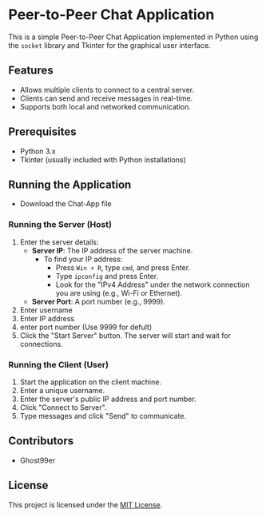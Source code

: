 # Peer-to-Peer Chat Application

This is a simple Peer-to-Peer Chat Application implemented in Python using the `socket` library and Tkinter for the graphical user interface.

## Features

- Allows multiple clients to connect to a central server.
- Clients can send and receive messages in real-time.
- Supports both local and networked communication.

## Prerequisites

- Python 3.x
- Tkinter (usually included with Python installations)

## Running the Application

- Download the Chat-App file

### Running the Server (Host)

1. Enter the server details:
   - **Server IP**: The IP address of the server machine.
     - To find your IP address:
       - Press `Win + R`, type `cmd`, and press Enter.
       - Type `ipconfig` and press Enter.
       - Look for the "IPv4 Address" under the network connection you are using (e.g., Wi-Fi or Ethernet).
   - **Server Port**: A port number (e.g., 9999).
2. Enter username
3. Enter IP address 
4. enter port number (Use 9999 for defult)
5. Click the "Start Server" button. The server will start and wait for connections.


### Running the Client (User)

1. Start the application on the client machine.
2. Enter a unique username.
3. Enter the server's public IP address and port number.
4. Click "Connect to Server".
5. Type messages and click "Send" to communicate.

## Contributors

- Ghost99er

## License

This project is licensed under the [MIT License](LICENSE.md).
